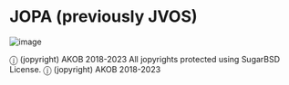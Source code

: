 # JOPA (previously JVOS)
![image](https://github.com/PBPUser/JOPA/assets/43165341/92274b7c-c833-4c48-b6f0-d8f82ca394fd)

ⓙ (jopyright) AKOB 2018-2023
All jopyrights protected using SugarBSD License.
ⓙ (jopyright) AKOB 2018-2023

